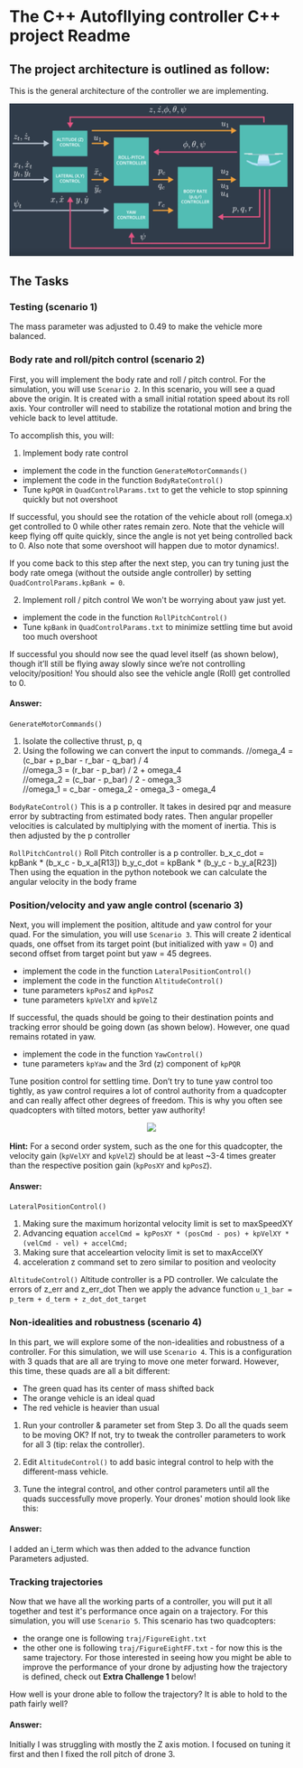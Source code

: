 # The C++ Autofllying controller C++ project Readme #


## The project architecture is outlined as follow:
This is the general architecture of the controller we are implementing.

![Achitecture](./Images/Architect.png)

## The Tasks

### Testing (scenario 1)

The mass parameter was adjusted to 0.49 to make the vehicle more balanced.


### Body rate and roll/pitch control (scenario 2) ###

First, you will implement the body rate and roll / pitch control.  For the simulation, you will use `Scenario 2`.  In this scenario, you will see a quad above the origin.  It is created with a small initial rotation speed about its roll axis.  Your controller will need to stabilize the rotational motion and bring the vehicle back to level attitude.

To accomplish this, you will:

1. Implement body rate control

 - implement the code in the function `GenerateMotorCommands()`
 - implement the code in the function `BodyRateControl()`
 - Tune `kpPQR` in `QuadControlParams.txt` to get the vehicle to stop spinning quickly but not overshoot

If successful, you should see the rotation of the vehicle about roll (omega.x) get controlled to 0 while other rates remain zero.  Note that the vehicle will keep flying off quite quickly, since the angle is not yet being controlled back to 0.  Also note that some overshoot will happen due to motor dynamics!.

If you come back to this step after the next step, you can try tuning just the body rate omega (without the outside angle controller) by setting `QuadControlParams.kpBank = 0`.

2. Implement roll / pitch control
We won't be worrying about yaw just yet.

 - implement the code in the function `RollPitchControl()`
 - Tune `kpBank` in `QuadControlParams.txt` to minimize settling time but avoid too much overshoot

If successful you should now see the quad level itself (as shown below), though it’ll still be flying away slowly since we’re not controlling velocity/position!  You should also see the vehicle angle (Roll) get controlled to 0.

#### Answer:
`GenerateMotorCommands()`
1. Isolate the collective thrust, p, q
2. Using the following we can convert the input to commands.
//omega_4 = (c_bar + p_bar - r_bar - q_bar) / 4  
//omega_3 = (r_bar - p_bar) / 2 + omega_4  
//omega_2 = (c_bar - p_bar) / 2 - omega_3  
//omega_1 = c_bar - omega_2 - omega_3 - omega_4  

`BodyRateControl()`
This is a p controller. It takes in desired pqr and measure error by subtracting
from estimated body rates. Then angular propeller velocities is calculated by
multiplying with the moment of inertia. This is then adjusted by the p controller

`RollPitchControl()`
Roll Pitch controller is a p controller.
b_x_c_dot = kpBank * (b_x_c - b_x_a[R13])
b_y_c_dot = kpBank * (b_y_c - b_y_a[R23])
Then using the equation in the python notebook we can calculate the angular
velocity in the body frame

### Position/velocity and yaw angle control (scenario 3) ###

Next, you will implement the position, altitude and yaw control for your quad.  For the simulation, you will use `Scenario 3`.  This will create 2 identical quads, one offset from its target point (but initialized with yaw = 0) and second offset from target point but yaw = 45 degrees.

 - implement the code in the function `LateralPositionControl()`
 - implement the code in the function `AltitudeControl()`
 - tune parameters `kpPosZ` and `kpPosZ`
 - tune parameters `kpVelXY` and `kpVelZ`

If successful, the quads should be going to their destination points and tracking error should be going down (as shown below). However, one quad remains rotated in yaw.

 - implement the code in the function `YawControl()`
 - tune parameters `kpYaw` and the 3rd (z) component of `kpPQR`

Tune position control for settling time. Don’t try to tune yaw control too tightly, as yaw control requires a lot of control authority from a quadcopter and can really affect other degrees of freedom.  This is why you often see quadcopters with tilted motors, better yaw authority!

<p align="center">
<img src="animations/scenario3.gif" width="500"/>
</p>

**Hint:**  For a second order system, such as the one for this quadcopter, the velocity gain (`kpVelXY` and `kpVelZ`) should be at least ~3-4 times greater than the respective position gain (`kpPosXY` and `kpPosZ`).

#### Answer:
`LateralPositionControl()`
1. Making sure the maximum horizontal velocity limit is set to maxSpeedXY
2. Advancing equation
`accelCmd = kpPosXY * (posCmd - pos) + kpVelXY * (velCmd - vel) + accelCmd;`
3. Making sure that acceleartion velocity limit is set to maxAccelXY
4. acceleration z command set to zero similar to position and veolocity

`AltitudeControl()`
Altitude controller is a PD controller.
We calculate the errors of z_err and z_err_dot
Then we apply the advance function
`u_1_bar = p_term + d_term + z_dot_dot_target`

### Non-idealities and robustness (scenario 4) ###

In this part, we will explore some of the non-idealities and robustness of a controller.  For this simulation, we will use `Scenario 4`.  This is a configuration with 3 quads that are all are trying to move one meter forward.  However, this time, these quads are all a bit different:
 - The green quad has its center of mass shifted back
 - The orange vehicle is an ideal quad
 - The red vehicle is heavier than usual

1. Run your controller & parameter set from Step 3.  Do all the quads seem to be moving OK?  If not, try to tweak the controller parameters to work for all 3 (tip: relax the controller).

2. Edit `AltitudeControl()` to add basic integral control to help with the different-mass vehicle.

3. Tune the integral control, and other control parameters until all the quads successfully move properly.  Your drones' motion should look like this:

#### Answer:
I added an i_term which was then added to the advance function
Parameters adjusted.

### Tracking trajectories ###

Now that we have all the working parts of a controller, you will put it all together and test it's performance once again on a trajectory.  For this simulation, you will use `Scenario 5`.  This scenario has two quadcopters:
 - the orange one is following `traj/FigureEight.txt`
 - the other one is following `traj/FigureEightFF.txt` - for now this is the same trajectory.  For those interested in seeing how you might be able to improve the performance of your drone by adjusting how the trajectory is defined, check out **Extra Challenge 1** below!

How well is your drone able to follow the trajectory?  It is able to hold to the path fairly well?

#### Answer:
Initially I was struggling with mostly the Z axis motion. I focused on tuning it first and then I fixed the roll pitch of drone 3.

